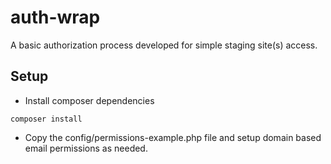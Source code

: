 # auth-wrap
A basic authorization process developed for simple staging site(s) access.

## Setup
 - Install composer dependencies
```
composer install
```
 - Copy the config/permissions-example.php file and setup domain based email permissions as needed.

